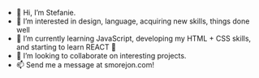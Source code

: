 - 👋 Hi, I’m Stefanie.
- 👀 I’m interested in design, language, acquiring new skills, things done well 
- 🌱 I’m currently learning JavaScript, developing my HTML + CSS skills, and starting to learn REACT 💪
- 💞️ I’m looking to collaborate on interesting projects. 
- 📫 Send me a message at smorejon.com!                                                                                                     

<!---
smorejon305/smorejon305 is a ✨ special ✨ repository because its `README.md` (this file) appears on your GitHub profile.
You can click the Preview link to take a look at your changes.
--->
